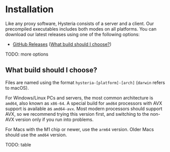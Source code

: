 # Installation

Like any proxy software, Hysteria consists of a server and a client. Our precompiled executables includes both modes on all platforms. You can download our latest releases using one of the following options:

- [GitHub Releases](https://github.com/apernet/hysteria/releases) ([What build should I choose?](#what-build-should-i-choose))

TODO: more options

## What build should I choose?

Files are named using the format `hysteria-[platform]-[arch]` (`darwin` refers to macOS).

For Windows/Linux PCs and servers, the most common architecture is `amd64`, also known as `x86-64`. A special build for `amd64` processors with AVX support is available as `amd64-avx`. Most modern processors should support AVX, so we recommend trying this version first, and switching to the non-AVX version only if you run into problems.

For Macs with the M1 chip or newer, use the `arm64` version. Older Macs should use the `amd64` version.

TODO: table
